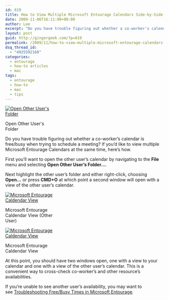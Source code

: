 ```yaml
---
id: 619
title: How to View Multiple Microsoft Entourage Calendars Side-by-Side
date: 2009-11-06T16:11:00+00:00
author: Lee
excerpt: "Do you have trouble figuring out whether a co-worker's calendar is free/busy when trying to schedule a meeting? If you'd like to view multiple Microsoft Entourage Calendars at the same time, here's how."
layout: post
guid: http://gingergeek.com/?p=619
permalink: /2009/11/how-to-view-multiple-microsoft-entourage-calendars-side-by-side/
dsq_thread_id:
  - "4925592160"
categories:
  - entourage
  - how-to articles
  - mac
tags:
  - entourage
  - how-to
  - mac
  - tips
---
```

<div id="attachment_620" style="width: 160px" class="wp-caption alignleft">
  <a rel="attachment wp-att-620" href="http://gingergeek.com/2009/11/how-to-view-multiple-microsoft-entourage-calendars-side-by-side/open-another-users-folder/"><img class="size-thumbnail wp-image-620" title="Open Another User's Folder" src="https://i0.wp.com/gingergeek.com/wp-content/uploads/2009/11/Open-Another-Users-Folder.png?resize=150%2C150" alt="Open Other User's Folder" srcset="https://i0.wp.com/gingergeek.com/wp-content/uploads/2009/11/Open-Another-Users-Folder.png?resize=150%2C150 150w, https://i0.wp.com/gingergeek.com/wp-content/uploads/2009/11/Open-Another-Users-Folder.png?zoom=2&resize=150%2C150 300w" sizes="(max-width: 150px) 100vw, 150px" data-recalc-dims="1" /></a>
  
  <p class="wp-caption-text">
    Open Other User's Folder
  </p>
</div>

Do you have trouble figuring out whether a co-worker’s calendar is free/busy when trying to schedule a meeting? If you’d like to view multiple Microsoft Entourage Calendars at the same time, here’s how.<!--more-->

First you’ll want to open the other user’s calendar by navigating to the **File** menu and selecting **Open Other User’s Folder…**.

Next highlight the other user’s folder and either right-click, choosing **Open…** or press **CMD+O** at which point a second window will open with a view of the other user’s calendar.

<div id="attachment_622" style="width: 160px" class="wp-caption alignleft">
  <a rel="attachment wp-att-622" href="http://gingergeek.com/2009/11/how-to-view-multiple-microsoft-entourage-calendars-side-by-side/microsoft-entourage-calendar-view-other-user/"><img class="size-thumbnail wp-image-622 " title="Microsoft Entourage Calendar View Other User" src="https://i2.wp.com/gingergeek.com/wp-content/uploads/2009/11/Microsoft-Entourage-Calendar-View-Other-User.png?resize=150%2C150" alt="Microsoft Entourage Caldendar View" srcset="https://i2.wp.com/gingergeek.com/wp-content/uploads/2009/11/Microsoft-Entourage-Calendar-View-Other-User.png?resize=150%2C150 150w, https://i2.wp.com/gingergeek.com/wp-content/uploads/2009/11/Microsoft-Entourage-Calendar-View-Other-User.png?zoom=2&resize=150%2C150 300w, https://i2.wp.com/gingergeek.com/wp-content/uploads/2009/11/Microsoft-Entourage-Calendar-View-Other-User.png?zoom=3&resize=150%2C150 450w" sizes="(max-width: 150px) 100vw, 150px" data-recalc-dims="1" /></a>
  
  <p class="wp-caption-text">
    Microsoft Entourage Caldendar View (Other User)
  </p>
</div>

<div id="attachment_623" style="width: 160px" class="wp-caption alignleft">
  <a rel="attachment wp-att-623" href="http://gingergeek.com/2009/11/how-to-view-multiple-microsoft-entourage-calendars-side-by-side/microsoft-entourage-calendar-view/"><img class="size-thumbnail wp-image-623 " title="Microsoft Entourage Calendar View" src="https://i1.wp.com/gingergeek.com/wp-content/uploads/2009/11/Microsoft-Entourage-Calendar-View.png?resize=150%2C150" alt="Microsoft Entourage Caldendar View" srcset="https://i1.wp.com/gingergeek.com/wp-content/uploads/2009/11/Microsoft-Entourage-Calendar-View.png?resize=150%2C150 150w, https://i1.wp.com/gingergeek.com/wp-content/uploads/2009/11/Microsoft-Entourage-Calendar-View.png?zoom=2&resize=150%2C150 300w, https://i1.wp.com/gingergeek.com/wp-content/uploads/2009/11/Microsoft-Entourage-Calendar-View.png?zoom=3&resize=150%2C150 450w" sizes="(max-width: 150px) 100vw, 150px" data-recalc-dims="1" /></a>
  
  <p class="wp-caption-text">
    Microsoft Entourage Caldendar View
  </p>
</div>

At this point, you should have two windows open, one with a view to your calendar and one with a view of the other user’s calendar. This is a convenient way to cross-check co-worker’s and other resource’s availabilities.

If you’re unable to see another user’s availability, you may want to see [Troubleshooting Free/Busy Times in Microsoft Entourage](http://gingergeek.com/2009/11/troubleshooting-freebusy-times-in-microsoft-entourage/).
